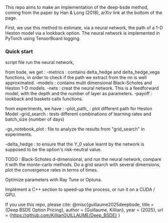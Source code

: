 This repo aims to make an implementation of the deep-bsde method, coming from the paper by Han & Long (2018), arXiv link at the bottom of the page.


First, we use this method to estimate, via a neural network, the path of a 1-D Heston model via a lookback option.
The neural network is implemented in PyTorch using TensorBoard logging.

### Quick start ###

script file run the neural network,

from bsde, we get :
-metrics : contains delta_hedge and delta_hedge_vega functions, in order to check if the path we extract from the nn is well approximated.
-models : contains multi dimensional Black-Scholes and Heston 1-D models.
-nets : creat the neural network. This is a feedforward model, with the depth and the number of layer as parameters.
-payoff : lookback and baskets calls functions.

from experiments, we have :
-plot_path_ : plot different path for Heston Model
-grid_search : tests different combinations of learning rates and batch_size (number of days)

-gs_notebook_plot : file to analyze the results from "grid_search" in experiments.

-delta_hedge : to ensure that the Y_0 value learnt by the network is supposed to be the option's risk-neutral value.

TODO :
Black-Scholes d-dimensional, and run the neural network, compare it with the monte-carlo methods.
Do a grid search with several dimensions, plot the convergence rates in terms of times.

Optimize parameters with Ray Tune or Optuna.

Implément a C++ section to speed-up the process, or run it on a CUDA / GPU.

If you use this repo, please cite:
@misc{guillaume2025deepbsde,
  title   = {Deep BSDE Option Pricing},
  author  = {Guillaume, Killian},
  year    = {2025},
  url     = {https://github.com/KillianGUILLAUME/Deep_BSDE}
}
